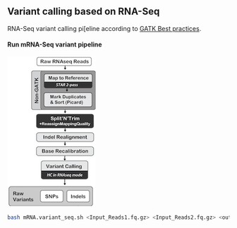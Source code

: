 ## Variant calling based on RNA-Seq
RNA-Seq variant calling pi[eline according to [GATK Best practices](https://www.broadinstitute.org/gatk/guide/article?id=3891).

#### Run mRNA-Seq variant pipeline
![picture](img/mrnaseq-variant.pipeline.png)
```bash
bash mRNA.variant_seq.sh <Input_Reads1.fq.gz> <Input_Reads2.fq.gz> <output_basename>
```
